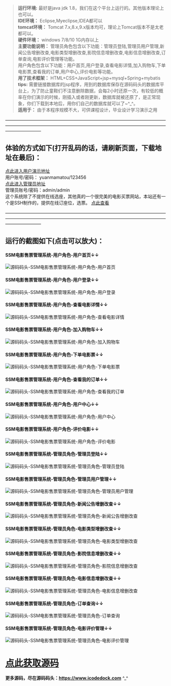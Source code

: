 >  **运行环境:** 最好是java jdk 1.8，我们在这个平台上运行的。其他版本理论上也可以。  
>  **IDE环境：** Eclipse,Myeclipse,IDEA都可以  
>  **tomcat环境：** Tomcat 7.x,8.x,9.x版本均可，理论上Tomcat版本不是太老都可以。  
>  **硬件环境：** windows 7/8/10 1G内存以上  
>  **主要功能说明：** 管理员角色包含以下功能：管理员登陆,管理员用户管理,新闻公告增删改查,电影类型增删改查,影院信息增删改查,电影信息增删改查,订单查询,电影评价管理等功能。  
用户角色包含以下功能：用户首页,用户登录,查看电影详情,加入购物车,下单电影票,查看我的订单,用户中心,评价电影等功能。  
>  **用了技术框架：** HTML+CSS+JavaScript+jsp+mysql+Spring+mybatis  
>  **tips:** 需要链接数据库的jsp程序，用到的数据库保存在源码码头的数据库平台上，为了防止童鞋们不注意删除数据，会每2小时还原一次，有较低的概率在你们演示的时候，刚插入或者刚更新，数据库就被还原了，是正常现象，你们下载到本地后，用你们自己的数据库就可以了~^_^。  
>  **适用于：** 由于本程序规模不大，可供课程设计，毕业设计学习演示之用  


————————————————————————————————————————————————————————————————————————————————
## 体验的方式如下(打开乱码的话，请刷新页面，下载地址在最后)：
<a  rel="nofollow"  href="http://demo.icodedock.com/ssm_zxdydp" target="_blank"><u>点此进入用户演示地址</u></a>  
用户账号/密码： yuanmamatou/123456  
<a  rel="nofollow"  href="http://www.csbishe.cn:8009/ssm_zxdydp/admin/index.jsp" target="_blank"><u>点此进入管理员地址</u></a>  
管理员账号/密码：admin/admin  
这个系统除了不提供在线选座，其他真的一个很完美的电影买票网站，本站还有一个是SSH制作的，提供在线订座位，选票。
<a  rel="nofollow"  href="https://www.icodedock.com/article/43.html" target="_blank"><u>点此查看</u></a>

————————————————————————————————————————————————————————————————————————————————
## 运行的截图如下(点击可以放大)：
#### SSM电影售票管理系统-用户角色-用户首页↓↓
![源码码头-SSM电影售票管理系统-用户角色-用户首页](http://images.icodedock.com/JAVA/JAVAEE/SSM%E7%94%B5%E5%BD%B1%E5%94%AE%E7%A5%A8%E7%AE%A1%E7%90%86%E7%B3%BB%E7%BB%9F/%E7%94%A8%E6%88%B7%E8%A7%92%E8%89%B2/%E7%94%A8%E6%88%B7%E9%A6%96%E9%A1%B5.png?imageView2/0/format/jpg/interlace/1/q/100|watermark/1/image/aHR0cDovL2ltYWdlcy5pY29kZWRvY2suY29tL21hcmsucG5n/dissolve/80/gravity/SouthEast/dx/10/dy/10|imageslim)
#### SSM电影售票管理系统-用户角色-用户登录↓↓
![源码码头-SSM电影售票管理系统-用户角色-用户登录](http://images.icodedock.com/JAVA/JAVAEE/SSM%E7%94%B5%E5%BD%B1%E5%94%AE%E7%A5%A8%E7%AE%A1%E7%90%86%E7%B3%BB%E7%BB%9F/%E7%94%A8%E6%88%B7%E8%A7%92%E8%89%B2/%E7%94%A8%E6%88%B7%E7%99%BB%E5%BD%95.png?imageView2/0/format/jpg/interlace/1/q/100|watermark/1/image/aHR0cDovL2ltYWdlcy5pY29kZWRvY2suY29tL21hcmsucG5n/dissolve/80/gravity/SouthEast/dx/10/dy/10|imageslim)
#### SSM电影售票管理系统-用户角色-查看电影详情↓↓
![源码码头-SSM电影售票管理系统-用户角色-查看电影详情](http://images.icodedock.com/JAVA/JAVAEE/SSM%E7%94%B5%E5%BD%B1%E5%94%AE%E7%A5%A8%E7%AE%A1%E7%90%86%E7%B3%BB%E7%BB%9F/%E7%94%A8%E6%88%B7%E8%A7%92%E8%89%B2/%E6%9F%A5%E7%9C%8B%E7%94%B5%E5%BD%B1%E8%AF%A6%E6%83%85.png?imageView2/0/format/jpg/interlace/1/q/100|watermark/1/image/aHR0cDovL2ltYWdlcy5pY29kZWRvY2suY29tL21hcmsucG5n/dissolve/80/gravity/SouthEast/dx/10/dy/10|imageslim)
#### SSM电影售票管理系统-用户角色-加入购物车↓↓
![源码码头-SSM电影售票管理系统-用户角色-加入购物车](http://images.icodedock.com/JAVA/JAVAEE/SSM%E7%94%B5%E5%BD%B1%E5%94%AE%E7%A5%A8%E7%AE%A1%E7%90%86%E7%B3%BB%E7%BB%9F/%E7%94%A8%E6%88%B7%E8%A7%92%E8%89%B2/%E5%8A%A0%E5%85%A5%E8%B4%AD%E7%89%A9%E8%BD%A6.png?imageView2/0/format/jpg/interlace/1/q/100|watermark/1/image/aHR0cDovL2ltYWdlcy5pY29kZWRvY2suY29tL21hcmsucG5n/dissolve/80/gravity/SouthEast/dx/10/dy/10|imageslim)
#### SSM电影售票管理系统-用户角色-下单电影票↓↓
![源码码头-SSM电影售票管理系统-用户角色-下单电影票](http://images.icodedock.com/JAVA/JAVAEE/SSM%E7%94%B5%E5%BD%B1%E5%94%AE%E7%A5%A8%E7%AE%A1%E7%90%86%E7%B3%BB%E7%BB%9F/%E7%94%A8%E6%88%B7%E8%A7%92%E8%89%B2/%E4%B8%8B%E5%8D%95%E7%94%B5%E5%BD%B1%E7%A5%A8.png?imageView2/0/format/jpg/interlace/1/q/100|watermark/1/image/aHR0cDovL2ltYWdlcy5pY29kZWRvY2suY29tL21hcmsucG5n/dissolve/80/gravity/SouthEast/dx/10/dy/10|imageslim)
#### SSM电影售票管理系统-用户角色-查看我的订单↓↓
![源码码头-SSM电影售票管理系统-用户角色-查看我的订单](http://images.icodedock.com/JAVA/JAVAEE/SSM%E7%94%B5%E5%BD%B1%E5%94%AE%E7%A5%A8%E7%AE%A1%E7%90%86%E7%B3%BB%E7%BB%9F/%E7%94%A8%E6%88%B7%E8%A7%92%E8%89%B2/%E6%9F%A5%E7%9C%8B%E6%88%91%E7%9A%84%E8%AE%A2%E5%8D%95.png?imageView2/0/format/jpg/interlace/1/q/100|watermark/1/image/aHR0cDovL2ltYWdlcy5pY29kZWRvY2suY29tL21hcmsucG5n/dissolve/80/gravity/SouthEast/dx/10/dy/10|imageslim)
#### SSM电影售票管理系统-用户角色-用户中心↓↓
![源码码头-SSM电影售票管理系统-用户角色-用户中心](http://images.icodedock.com/JAVA/JAVAEE/SSM%E7%94%B5%E5%BD%B1%E5%94%AE%E7%A5%A8%E7%AE%A1%E7%90%86%E7%B3%BB%E7%BB%9F/%E7%94%A8%E6%88%B7%E8%A7%92%E8%89%B2/%E7%94%A8%E6%88%B7%E4%B8%AD%E5%BF%83.png?imageView2/0/format/jpg/interlace/1/q/100|watermark/1/image/aHR0cDovL2ltYWdlcy5pY29kZWRvY2suY29tL21hcmsucG5n/dissolve/80/gravity/SouthEast/dx/10/dy/10|imageslim)
#### SSM电影售票管理系统-用户角色-评价电影↓↓
![源码码头-SSM电影售票管理系统-用户角色-评价电影](http://images.icodedock.com/JAVA/JAVAEE/SSM%E7%94%B5%E5%BD%B1%E5%94%AE%E7%A5%A8%E7%AE%A1%E7%90%86%E7%B3%BB%E7%BB%9F/%E7%94%A8%E6%88%B7%E8%A7%92%E8%89%B2/%E8%AF%84%E4%BB%B7%E7%94%B5%E5%BD%B1.png?imageView2/0/format/jpg/interlace/1/q/100|watermark/1/image/aHR0cDovL2ltYWdlcy5pY29kZWRvY2suY29tL21hcmsucG5n/dissolve/80/gravity/SouthEast/dx/10/dy/10|imageslim)
#### SSM电影售票管理系统-管理员角色-管理员登陆↓↓
![源码码头-SSM电影售票管理系统-管理员角色-管理员登陆](http://images.icodedock.com/JAVA/JAVAEE/SSM%E7%94%B5%E5%BD%B1%E5%94%AE%E7%A5%A8%E7%AE%A1%E7%90%86%E7%B3%BB%E7%BB%9F/%E7%AE%A1%E7%90%86%E5%91%98%E8%A7%92%E8%89%B2/%E7%AE%A1%E7%90%86%E5%91%98%E7%99%BB%E9%99%86.png?imageView2/0/format/jpg/interlace/1/q/100|watermark/1/image/aHR0cDovL2ltYWdlcy5pY29kZWRvY2suY29tL21hcmsucG5n/dissolve/80/gravity/SouthEast/dx/10/dy/10|imageslim)
#### SSM电影售票管理系统-管理员角色-管理员用户管理↓↓
![源码码头-SSM电影售票管理系统-管理员角色-管理员用户管理](http://images.icodedock.com/JAVA/JAVAEE/SSM%E7%94%B5%E5%BD%B1%E5%94%AE%E7%A5%A8%E7%AE%A1%E7%90%86%E7%B3%BB%E7%BB%9F/%E7%AE%A1%E7%90%86%E5%91%98%E8%A7%92%E8%89%B2/%E7%AE%A1%E7%90%86%E5%91%98%E7%94%A8%E6%88%B7%E7%AE%A1%E7%90%86.png?imageView2/0/format/jpg/interlace/1/q/100|watermark/1/image/aHR0cDovL2ltYWdlcy5pY29kZWRvY2suY29tL21hcmsucG5n/dissolve/80/gravity/SouthEast/dx/10/dy/10|imageslim)
#### SSM电影售票管理系统-管理员角色-新闻公告增删改查↓↓
![源码码头-SSM电影售票管理系统-管理员角色-新闻公告增删改查](http://images.icodedock.com/JAVA/JAVAEE/SSM%E7%94%B5%E5%BD%B1%E5%94%AE%E7%A5%A8%E7%AE%A1%E7%90%86%E7%B3%BB%E7%BB%9F/%E7%AE%A1%E7%90%86%E5%91%98%E8%A7%92%E8%89%B2/%E6%96%B0%E9%97%BB%E5%85%AC%E5%91%8A%E5%A2%9E%E5%88%A0%E6%94%B9%E6%9F%A5.png?imageView2/0/format/jpg/interlace/1/q/100|watermark/1/image/aHR0cDovL2ltYWdlcy5pY29kZWRvY2suY29tL21hcmsucG5n/dissolve/80/gravity/SouthEast/dx/10/dy/10|imageslim)
#### SSM电影售票管理系统-管理员角色-电影类型增删改查↓↓
![源码码头-SSM电影售票管理系统-管理员角色-电影类型增删改查](http://images.icodedock.com/JAVA/JAVAEE/SSM%E7%94%B5%E5%BD%B1%E5%94%AE%E7%A5%A8%E7%AE%A1%E7%90%86%E7%B3%BB%E7%BB%9F/%E7%AE%A1%E7%90%86%E5%91%98%E8%A7%92%E8%89%B2/%E7%94%B5%E5%BD%B1%E7%B1%BB%E5%9E%8B%E5%A2%9E%E5%88%A0%E6%94%B9%E6%9F%A5.png?imageView2/0/format/jpg/interlace/1/q/100|watermark/1/image/aHR0cDovL2ltYWdlcy5pY29kZWRvY2suY29tL21hcmsucG5n/dissolve/80/gravity/SouthEast/dx/10/dy/10|imageslim)
#### SSM电影售票管理系统-管理员角色-影院信息增删改查↓↓
![源码码头-SSM电影售票管理系统-管理员角色-影院信息增删改查](http://images.icodedock.com/JAVA/JAVAEE/SSM%E7%94%B5%E5%BD%B1%E5%94%AE%E7%A5%A8%E7%AE%A1%E7%90%86%E7%B3%BB%E7%BB%9F/%E7%AE%A1%E7%90%86%E5%91%98%E8%A7%92%E8%89%B2/%E5%BD%B1%E9%99%A2%E4%BF%A1%E6%81%AF%E5%A2%9E%E5%88%A0%E6%94%B9%E6%9F%A5.png?imageView2/0/format/jpg/interlace/1/q/100|watermark/1/image/aHR0cDovL2ltYWdlcy5pY29kZWRvY2suY29tL21hcmsucG5n/dissolve/80/gravity/SouthEast/dx/10/dy/10|imageslim)
#### SSM电影售票管理系统-管理员角色-电影信息增删改查↓↓
![源码码头-SSM电影售票管理系统-管理员角色-电影信息增删改查](http://images.icodedock.com/JAVA/JAVAEE/SSM%E7%94%B5%E5%BD%B1%E5%94%AE%E7%A5%A8%E7%AE%A1%E7%90%86%E7%B3%BB%E7%BB%9F/%E7%AE%A1%E7%90%86%E5%91%98%E8%A7%92%E8%89%B2/%E7%94%B5%E5%BD%B1%E4%BF%A1%E6%81%AF%E5%A2%9E%E5%88%A0%E6%94%B9%E6%9F%A5.png?imageView2/0/format/jpg/interlace/1/q/100|watermark/1/image/aHR0cDovL2ltYWdlcy5pY29kZWRvY2suY29tL21hcmsucG5n/dissolve/80/gravity/SouthEast/dx/10/dy/10|imageslim)
#### SSM电影售票管理系统-管理员角色-订单查询↓↓
![源码码头-SSM电影售票管理系统-管理员角色-订单查询](http://images.icodedock.com/JAVA/JAVAEE/SSM%E7%94%B5%E5%BD%B1%E5%94%AE%E7%A5%A8%E7%AE%A1%E7%90%86%E7%B3%BB%E7%BB%9F/%E7%AE%A1%E7%90%86%E5%91%98%E8%A7%92%E8%89%B2/%E8%AE%A2%E5%8D%95%E6%9F%A5%E8%AF%A2.png?imageView2/0/format/jpg/interlace/1/q/100|watermark/1/image/aHR0cDovL2ltYWdlcy5pY29kZWRvY2suY29tL21hcmsucG5n/dissolve/80/gravity/SouthEast/dx/10/dy/10|imageslim)
#### SSM电影售票管理系统-管理员角色-电影评价管理↓↓
![源码码头-SSM电影售票管理系统-管理员角色-电影评价管理](http://images.icodedock.com/JAVA/JAVAEE/SSM%E7%94%B5%E5%BD%B1%E5%94%AE%E7%A5%A8%E7%AE%A1%E7%90%86%E7%B3%BB%E7%BB%9F/%E7%AE%A1%E7%90%86%E5%91%98%E8%A7%92%E8%89%B2/%E7%94%B5%E5%BD%B1%E8%AF%84%E4%BB%B7%E7%AE%A1%E7%90%86.png?imageView2/0/format/jpg/interlace/1/q/100|watermark/1/image/aHR0cDovL2ltYWdlcy5pY29kZWRvY2suY29tL21hcmsucG5n/dissolve/80/gravity/SouthEast/dx/10/dy/10|imageslim)

# <a rel="nofollow" href="http://www.icodedock.com/article/a159" target="_blank"><u>点此获取源码</u></a>
**更多源码，尽在源码码头：<a href="https://www.icodedock.com">https://www.icodedock.com<a>** ^_^
